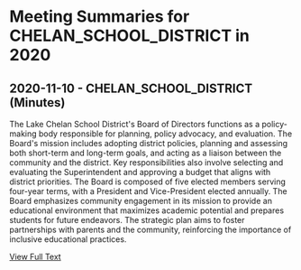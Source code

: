 # Meeting Summaries for CHELAN_SCHOOL_DISTRICT in 2020

## 2020-11-10 - CHELAN_SCHOOL_DISTRICT (Minutes)

The Lake Chelan School District's Board of Directors functions as a policy-making body responsible for planning, policy advocacy, and evaluation. The Board's mission includes adopting district policies, planning and assessing both short-term and long-term goals, and acting as a liaison between the community and the district. Key responsibilities also involve selecting and evaluating the Superintendent and approving a budget that aligns with district priorities. The Board is composed of five elected members serving four-year terms, with a President and Vice-President elected annually. The Board emphasizes community engagement in its mission to provide an educational environment that maximizes academic potential and prepares students for future endeavors. The strategic plan aims to foster partnerships with parents and the community, reinforcing the importance of inclusive educational practices.

[View Full Text](https://raw.githubusercontent.com/VoronoiPerspectives/WashingtonStateSchoolBoardExplorer/refs/heads/main/data/countries/usa/states/wa/counties/chelan/school_boards/chelan_school_district/2020/processed/2020-11-10-02bodresponse-minutes.txt)

